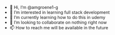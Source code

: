 - 👋 Hi, I’m @amgroene1-g
- 👀 I’m interested in learning full stack development
- 🌱 I’m currently learning how to do this in udemy
- 💞️ I’m looking to collaborate on nothing right now
- 📫 How to reach me will be available in the future

<!---
amgroene1-g/amgroene1-g is a ✨ special ✨ repository because its `README.md` (this file) appears on your GitHub profile.
You can click the Preview link to take a look at your changes.
--->
